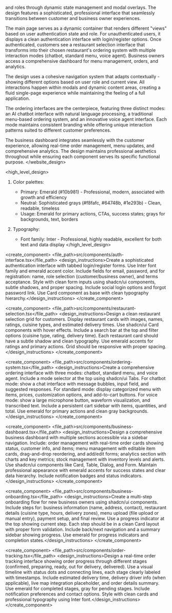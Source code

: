  and roles through dynamic state management and modal overlays. The design features a sophisticated, professional interface that seamlessly transitions between customer and business owner experiences.

The main page serves as a dynamic container that renders different "views" based on user authentication state and role. For unauthenticated users, it displays a clean authentication interface with login/register options. Once authenticated, customers see a restaurant selection interface that transforms into their chosen restaurant's ordering system with multiple interaction modes (chatbot, standard menu, voice agent). Business owners access a comprehensive dashboard for menu management, orders, and analytics.

The design uses a cohesive navigation system that adapts contextually - showing different options based on user role and current view. All interactions happen within modals and dynamic content areas, creating a fluid single-page experience while maintaining the feeling of a full application.

The ordering interfaces are the centerpiece, featuring three distinct modes: an AI chatbot interface with natural language processing, a traditional menu-based ordering system, and an innovative voice agent interface. Each mode maintains consistent branding while offering unique interaction patterns suited to different customer preferences.

The business dashboard integrates seamlessly with the customer experience, allowing real-time order management, menu updates, and comprehensive analytics. The design maintains professional aesthetics throughout while ensuring each component serves its specific functional purpose.
</website_design>

<high_level_design>
1. Color palettes:
   - Primary: Emerald (#10b981) - Professional, modern, associated with growth and efficiency
   - Neutral: Sophisticated grays (#f8fafc, #64748b, #1e293b) - Clean, readable, timeless
   - Usage: Emerald for primary actions, CTAs, success states; grays for backgrounds, text, borders

2. Typography: 
   - Font family: Inter - Professional, highly readable, excellent for both text and data display
</high_level_design>

<components>

<create_component>
<file_path>src/components/auth-interface.tsx</file_path>
<design_instructions>Create a sophisticated authentication interface with tabbed login/register forms. Use Inter font family and emerald accent color. Include fields for email, password, and for registration: name, role selection (customer/business owner), and terms acceptance. Style with clean form inputs using shadcn/ui components, subtle shadows, and proper spacing. Include social login options and forgot password link. Use Card component as base with clean typography hierarchy.</design_instructions>
</create_component>

<create_component>
<file_path>src/components/restaurant-selection.tsx</file_path>
<design_instructions>Design a clean restaurant selection grid for customers. Display restaurant cards with images, names, ratings, cuisine types, and estimated delivery times. Use shadcn/ui Card components with hover effects. Include a search bar at the top and filter options (cuisine type, rating, delivery time). Each restaurant card should have a subtle shadow and clean typography. Use emerald accents for ratings and primary actions. Grid should be responsive with proper spacing.</design_instructions>
</create_component>

<create_component>
<file_path>src/components/ordering-system.tsx</file_path>
<design_instructions>Create a comprehensive ordering interface with three modes: chatbot, standard menu, and voice agent. Include a mode selector at the top using shadcn/ui Tabs. For chatbot mode: show a chat interface with message bubbles, input field, and suggested responses. For standard mode: display categorized menu with items, prices, customization options, and add-to-cart buttons. For voice mode: show a large microphone button, waveform visualization, and transcribed text. Include a persistent cart sidebar with items, quantities, and total. Use emerald for primary actions and clean gray backgrounds.</design_instructions>
</create_component>

<create_component>
<file_path>src/components/business-dashboard.tsx</file_path>
<design_instructions>Design a comprehensive business dashboard with multiple sections accessible via a sidebar navigation. Include: order management with real-time order cards showing status, customer info, and items; menu management with editable item cards, drag-and-drop reordering, and add/edit forms; analytics section with charts and key metrics; stock management with inventory levels and alerts. Use shadcn/ui components like Card, Table, Dialog, and Form. Maintain professional appearance with emerald accents for success states and clear data hierarchy. Include notification badges and status indicators.</design_instructions>
</create_component>

<create_component>
<file_path>src/components/business-onboarding.tsx</file_path>
<design_instructions>Create a multi-step onboarding flow for new business owners using shadcn/ui components. Include steps for: business information (name, address, contact), restaurant details (cuisine type, hours, delivery zones), menu upload (file upload or manual entry), payment setup, and final review. Use a progress indicator at the top showing current step. Each step should be in a clean Card layout with proper form validation. Include back/next navigation and a summary sidebar showing progress. Use emerald for progress indicators and completion states.</design_instructions>
</create_component>

<create_component>
<file_path>src/components/order-tracking.tsx</file_path>
<design_instructions>Design a real-time order tracking interface showing order progress through different stages (confirmed, preparing, ready, out for delivery, delivered). Use a visual timeline with status dots and connecting lines, each stage clearly labeled with timestamps. Include estimated delivery time, delivery driver info (when applicable), live map integration placeholder, and order details summary. Use emerald for completed stages, gray for pending stages. Include notification preferences and contact options. Style with clean cards and professional typography using Inter font.</design_instructions>
</create_component>

</components>